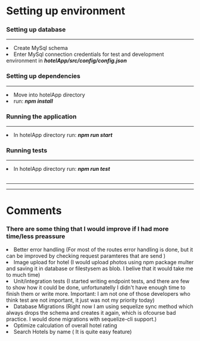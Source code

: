 <h1>Setting up environment</h1>
<h3>Setting up database</h3>
    <hr>
    <li>Create MySql schema
    <li>Enter MySql connection credentials for test and development environment in <i><b>hotelApp/src/config/config.json</b></i>

<h3>Setting up dependencies</h3>
<hr>
    <li>Move into hotelApp directory
    <li>run:
       <i><b> npm install  </b></i>

<h3>Running the application</h3>
<hr>
    <li>In hotelApp directory run:
      <i><b>  npm run start</b></i>

<h3>Running tests</h3>
<hr>
   <li>In hotelApp directory run:
      <i><b>  npm run test</b></i>


<br>
<br>
<hr>
<hr>
<h1> Comments </h1>
<h3>There are some thing that I would improve if I had more time/less preassure</h3>
<li>Better error handling (For most of the routes error handling is done,  but it can be improved by checking request paramteres that are send )
<li>Image upload for hotel (I would upload photos using npm package multer and saving it in database or
 filestysem as blob. I belive that it would take me to much time)
<li>Unit/integration tests (I started writing endpoint tests, and there are few to show how it could be done, unfortunatelly I didn't have enough time to finish them or write more. Important: I am not one of those developers who think test are not important, it just was not my priority today)
<li>Database Migrations (Right now I am using sequelize sync method which always drops the schema and creates it again,
which is ofcourse bad practice. I would done migrations with sequelize-cli support.)
<li> Optimize calculation of overall hotel rating
<li> Search Hotels by name ( It is quite easy feature)